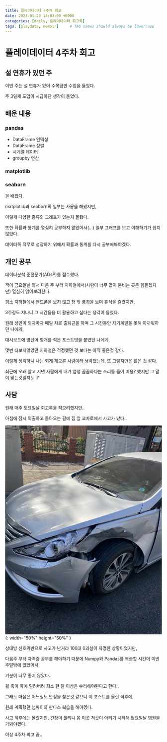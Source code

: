 ```yaml
---
title: 플레이데이터 4주차 회고
date: 2023-01-29 14:03:00 +0900
categories: [daily, 플레이데이터 회고록]
tags: [playdata, memoir]     # TAG names should always be lowercase
---
```

# 플레이데이터 4주차 회고

## 설 연휴가 있던 주

이번 주는 설 연휴가 있어 수목금만 수업을 들었다.

주 3일제 도입이 시급하단 생각이 들었다.

## 배운 내용

### pandas

- DataFrame 인덱싱
- DataFrame 정렬
- 시계열 데이터
- groupby 연산

### matplotlib

### seaborn

을 배웠다.

matplotlib과 seaborn의 일부는 사용을 해봤지만,

이렇게 다양한 종류의 그래프가 있는지 몰랐다.

또한 확률과 통계를 열심히 공부하지 않았어서(…) 일부 그래프를 보고 이해하기가 쉽지 않았다.

데이터쪽 직무로 성장하기 위해서 확률과 통계를 다시 공부해봐야겠다.

## 개인 공부

데이터분석 준전문가(ADsP)를 접수했다.

책이 금요일날 와서 다음 주 부터 지하철에서(사람이 너무 많이 붐비는 곳은 힘들겠지만) 열심히 읽어보려한다.

평소 지하철에서 핸드폰을 보지 않고 창 밖 풍경을 보며 휴식을 즐겼지만,

3주정도 지나니 그 시간들을 더 활용하고 싶다는 생각이 들었다.

원래 성인이 되자마자 매일 차로 출퇴근을 하며 그 시간동안 자기계발을 못해 아까워하던 나에게,

대시보드에 영단어 몇개를 적은 포스트잇을 붙였던 나에게,

몇번 타보지않았던 지하철은 걱정했던 것 보다는 아직 좋은것 같다.

이렇게 생각하니 나는 되게 게으른 사람이라 생각했는데,  또 그렇지만은 않은 것 같다.

최근에 오래 알고 지낸 사람에게 내가 엄청 꼼꼼하다는 소리를 들어 띠용? 했지만 그 말이 맞는것일지도..?

## 사담

원래 매주 토요일날 회고록을 적으려했지만..

아침에 잠시 외출하고 돌아오는 길에 집 앞 교차로에서 사고가 났다..

![마음 아픈 내 차](/assets/img/20230129_1.jpeg){: width="50%" height="50%" }   

상대방 신호위반으로 사고가 난거라 100대 0과실이 자명한 상황이었지만,

다음주 부터 자격증 공부를 해야하기 때문에 Numpy와 Pandas를 복습할 시간이 이번 주말밖에 없었어서

기분이 너무 좋지 않았다..

휠 축이 아예 밀려버려 최소 한 달 이상은 수리해야된다고 한다..

그래도 마음은 어느정도 안정을 찾은것 같으니 이 포스트를 올린 직후에,

원래 계획했던 넘파이와 판다스 복습을 해야겠다.

사고 직후에는 몰랐지만, 긴장이 풀리니 몸 이곳 저곳이 아리기 시작해 월요일날 병원을 가봐야겠다.

이상 4주차 회고 끝..